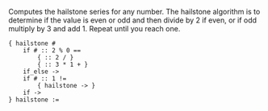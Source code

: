 Computes the hailstone series for any number.  The hailstone algorithm is to
determine if the value is even or odd and then divide by 2 if even, or if odd
multiply by 3 and add 1.  Repeat until you reach one.
```
{ hailstone #
    if # :: 2 % 0 ==
        { :: 2 / }
        { :: 3 * 1 + }
    if_else ->
    if # :: 1 !=
        { hailstone -> }
    if ->
} hailstone :=
```
